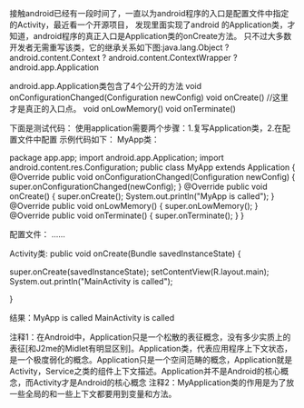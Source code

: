 接触android已经有一段时间了，一直以为android程序的入口是配置文件中指定的Activity，最近看一个开源项目，
发现里面实现了android 的Application类，才知道，android程序的真正入口是Application类的onCreate方法。
只不过大多数开发者无需重写该类，它的继承关系如下图:java.lang.Object
   ? android.content.Context
     ? android.content.ContextWrapper
       ? android.app.Application

android.app.Application类包含了4个公开的方法
   void  onConfigurationChanged(Configuration newConfig)
   void  onCreate()  //这里才是真正的入口点。
   void  onLowMemory()
   void  onTerminate()

下面是测试代码：
使用application需要两个步骤：1.复写Application类，2.在配置文件中配置
示例代码如下：
MyApp类：

package app.app;
import android.app.Application;
import android.content.res.Configuration;
public class MyApp extends Application {
@Override
public void onConfigurationChanged(Configuration newConfig) {
  super.onConfigurationChanged(newConfig);
}
@Override
public void onCreate() {
  super.onCreate();
  System.out.println("MyApp is called");
}
@Override
public void onLowMemory() {
  super.onLowMemory();
}
@Override
public void onTerminate() {
  super.onTerminate();
}
}



配置文件：
<application android:icon="@drawable/icon" android:label="@string/app_name" android:name="app.app.MyApp" >
  ......
</application>

Activity类:
public void onCreate(Bundle savedInstanceState) {

  super.onCreate(savedInstanceState);
  setContentView(R.layout.main);
  System.out.println("MainActivity is called");
    
}

结果：MyApp is called       MainActivity is called    

注释1：在Android中，Application只是一个松散的表征概念，没有多少实质上的表征[和J2me的Midlet有明显区别]。Application类，代表应用程序上下文状态，是一个极度弱化的概念。Application只是一个空间范畴的概念，Application就是Activity，Service之类的组件上下文描述。Application并不是Android的核心概念，而Activity才是Android的核心概念
注释2：MyApplication类的作用是为了放一些全局的和一些上下文都要用到变量和方法。

